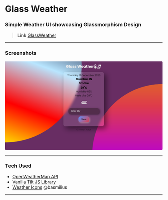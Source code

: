 # Glass Weather

### Simple Weather UI showcasing Glassmorphism Design

> **Link**
[GlassWeather](https://niteshatkar.github.io/GlassWeather/ "GlassWeather")

---

### Screenshots

![Desktop](./assest/screenshots/ss-desk.png "Desktop") 

---

### Tech Used
* [OpenWeatherMap API](https://openweathermap.org/api "OpenWeatherMap")
* [Vanilla Tilt JS Library](https://micku7zu.github.io/vanilla-tilt.js/ "Vanilla Tilt")
* [Weather Icons](https://bas.dev/projects/weather-icons "Weather Icons") @basmilius

---